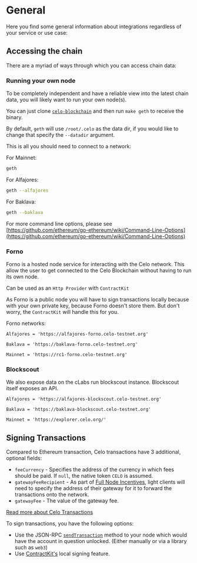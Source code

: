 # General

Here you find some general information about integrations regardless of your service or use case:

## Accessing the chain

There are a myriad of ways through which you can access chain data:

### Running your own node

To be completely independent and have a reliable view into the latest chain data, you will likely want to run your own node(s).

You can just clone [`celo-blockchain`](https://github.com/celo-org/celo-blockchain) and then run `make geth` to receive the binary.

By default, `geth` will use `/root/.celo` as the data dir, if you would like to change that specify the `--datadir` argument.

This is all you should need to connect to a network:

For Mainnet:

```bash
geth
```

For Alfajores:

```bash
geth --alfajores
```

For Baklava:

```bash
geth --baklava
```

For more command line options, please see [https://github.com/ethereum/go-ethereum/wiki/Command-Line-Options](https://github.com/ethereum/go-ethereum/wiki/Command-Line-Options)


### Forno

Forno is a hosted node service for interacting with the Celo network. This allow the user to get connected to the Celo Blockchain without having to run its own node.

Can be used as an `Http Provider` with `ContractKit`

As Forno is a public node you will have to sign transactions locally because with your own private key, because Forno doesn't store them. But don't worry, the `ContractKit` will handle this for you.

Forno networks:

```
Alfajores = 'https://alfajores-forno.celo-testnet.org'

Baklava = 'https://baklava-forno.celo-testnet.org'

Mainnet = 'https://rc1-forno.celo-testnet.org'
```

### Blockscout

We also expose data on the cLabs run blockscout instance. Blockscout itself exposes an API.

```
Alfajores = 'https://alfajores-blockscout.celo-testnet.org'

Baklava = 'https://baklava-blockscout.celo-testnet.org'

Mainnet = 'https://explorer.celo.org/'
```


## Signing Transactions

Compared to Ethereum transaction, Celo transactions have 3 additional, optional fields:

- `feeCurrency` - Specifies the address of the currency in which fees should be paid. If `null`, the native token `CELO` is assumed.
- `gatewayFeeRecipient` - As part of [Full Node Incentives](../../celo-codebase/protocol/transactions/full-node-incentives.md), light clients will need to specify the address of their gateway for it to forward the transactions onto the network.
- `gatewayFee` - The value of the gateway fee.

[Read more about Celo Transactions](../../celo-codebase/protocol/transactions)

To sign transactions, you have the following options:

- Use the JSON-RPC [`sendTransaction`](https://github.com/ethereum/wiki/wiki/JSON-RPC#eth_sendtransaction) method to your node which would have the account in question unlocked. (Either manually or via a library such as `web3`)
- Use [ContractKit's](../contractkit/README.md) local signing feature.
